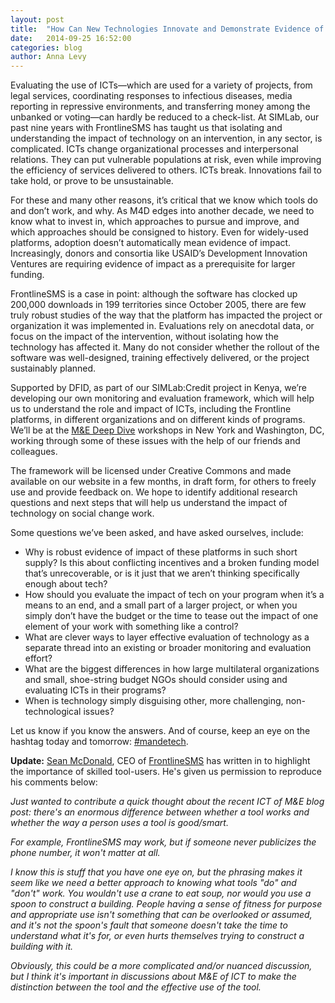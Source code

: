 ```yaml
---
layout: post
title:  "How Can New Technologies Innovate and Demonstrate Evidence of Impact?"
date:   2014-09-25 16:52:00
categories: blog
author: Anna Levy
---
```


Evaluating the use of ICTs&mdash;which are used for a variety of projects, from legal services, coordinating responses to infectious diseases, media reporting in repressive environments, and transferring money among the unbanked or voting&mdash;can hardly be reduced to a check-list. At SIMLab, our past nine years with FrontlineSMS has taught us that isolating and understanding the impact of technology on an intervention, in any sector, is complicated. ICTs change organizational processes and interpersonal relations. They can put vulnerable populations at risk, even while improving the efficiency of services delivered to others.  ICTs break. Innovations fail to take hold, or prove to be unsustainable.

For these and many other reasons, it’s critical that we know which tools do and don’t work, and why. As M4D edges into another decade, we need to know what to invest in, which approaches to pursue and improve, and which approaches should be consigned to history. Even for widely-used platforms, adoption doesn’t automatically mean evidence of impact. Increasingly, donors and consortia like USAID’s Development Innovation Ventures are requiring evidence of impact as a prerequisite for larger funding.

FrontlineSMS is a case in point: although the software has clocked up 200,000 downloads in 199 territories since October 2005, there are few truly robust studies of the way that the platform has impacted the project or organization it was implemented in. Evaluations rely on anecdotal data, or focus on the impact of the intervention, without isolating how the technology has affected it. Many do not consider whether the rollout of the software was well-designed, training effectively delivered, or the project sustainably planned.

Supported by DFID, as part of our SIMLab:Credit project in Kenya, we’re developing our own monitoring and evaluation framework, which will help us to understand the role and impact of ICTs, including the Frontline platforms, in different organizations and on different kinds of programs. We’ll be at the [M&E Deep Dive](http://mandetech.org/) workshops in New York and Washington, DC, working through some of these issues with the help of our friends and colleagues. 

The framework will be licensed under Creative Commons and made available on our website in a few months, in draft form, for others to freely use and provide feedback on. We hope to identify additional research questions and next steps that will help us understand the impact of technology on social change work.
 
Some questions we’ve been asked, and have asked ourselves, include:

* Why is robust evidence of impact of these platforms in such short supply? Is this about conflicting incentives and a broken funding model that’s unrecoverable, or is it just that we aren’t thinking specifically enough about tech? 
* How should you evaluate the impact of tech on your program when it’s a means to an end, and a small part of a larger project, or when you simply don’t have the budget or the time to tease out the impact of one element of your work with something like a control?
* What are clever ways to layer effective evaluation of technology as a separate thread into an existing or broader monitoring and evaluation effort?
* What are the biggest differences in how large multilateral organizations and small, shoe-string budget NGOs should consider using and evaluating ICTs in their programs? 
* When is technology simply disguising other, more challenging, non-technological issues? 

Let us know if you know the answers. And of course, keep an eye on the hashtag today and tomorrow: [#mandetech](https://twitter.com/hashtag/MandEtech?src=hash).

**Update:** [Sean McDonald](http://twitter.com/McDapper), CEO of [FrontlineSMS](http://www.frontlinesms.com) has written in to highlight the importance of skilled tool-users. He's given us permission to reproduce his comments below:

*Just wanted to contribute a quick thought about the recent ICT of M&E blog post: there's an enormous difference between whether a tool works and whether the way a person uses a tool is good/smart.*

*For example, FrontlineSMS may work, but if someone never publicizes the phone number, it won't matter at all.*

*I know this is stuff that you have one eye on, but the phrasing makes it seem like we need a better approach to knowing what tools "do" and "don't" work. You wouldn't use a crane to eat soup, nor would you use a spoon to construct a building. People having a sense of fitness for purpose and appropriate use isn't something that can be overlooked or assumed, and it's not the spoon's fault that someone doesn't take the time to understand what it's for, or even hurts themselves trying to construct a building with it.*

*Obviously, this could be a more complicated and/or nuanced discussion, but I think it's important in discussions about M&E of ICT to make the distinction between the tool and the effective use of the tool.*
